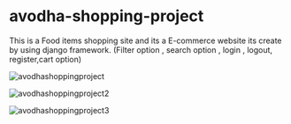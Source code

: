 # avodha-shopping-project
This is a Food items shopping site and its a E-commerce website its create by using django framework. 
(Filter option , search option , login , logout, register,cart option)

![avodhashoppingproject](https://user-images.githubusercontent.com/83776819/169502773-ca0b3f45-cfa6-4c5e-af74-eb05b376707c.png)

![avodhashoppingproject2](https://user-images.githubusercontent.com/83776819/169503000-edeee1af-0757-4451-a2bc-6af79bf27b17.png)

![avodhashoppingproject3](https://user-images.githubusercontent.com/83776819/169503100-aa936869-b8bb-4369-9b89-faa88c83cb6b.png)

